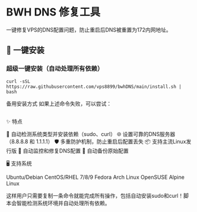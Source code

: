 # BWH DNS 修复工具

一键修复VPS的DNS配置问题，防止重启后DNS被重置为172内网地址。

## 🚀 一键安装

### 超级一键安装（自动处理所有依赖）
```curl -sSL https://raw.githubusercontent.com/vps8899/bwhDNS/main/install.sh | bash```

备用安装方式
如果上述命令失败，可以尝试：
```bash <(curl -sSL https://raw.githubusercontent.com/vps8899/bwhDNS/main/install.sh)
```
✨ 特点

🔧 自动检测系统类型并安装依赖（sudo、curl）
🌐 设置可靠的DNS服务器（8.8.8.8 和 1.1.1.1）
🛡️ 多重防护机制，防止重启后配置丢失
📦 支持主流Linux发行版
🔄 自动监控和修复DNS配置
💾 自动备份原始配置

🖥️ 支持系统

Ubuntu/Debian
CentOS/RHEL 7/8/9
Fedora
Arch Linux
OpenSUSE
Alpine Linux


这样用户只需要复制一条命令就能完成所有操作，包括自动安装sudo和curl！脚本会智能检测系统环境并自动处理所有依赖。
